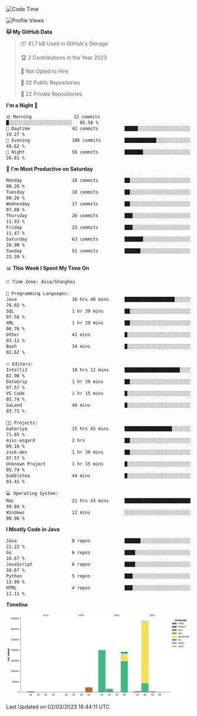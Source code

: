 <!--START_SECTION:waka-->
![Code Time](http://img.shields.io/badge/Code%20Time-1%2C627%20hrs%2010%20mins-blue)

![Profile Views](http://img.shields.io/badge/Profile%20Views-0-blue)

**🐱 My GitHub Data** 

> 📦 41.7 kB Used in GitHub's Storage 
 > 
> 🏆 2 Contributions in the Year 2023
 > 
> 🚫 Not Opted to Hire
 > 
> 📜 32 Public Repositories 
 > 
> 🔑 22 Private Repositories 
 > 
**I'm a Night 🦉** 

```text
🌞 Morning                12 commits          █░░░░░░░░░░░░░░░░░░░░░░░░   05.50 % 
🌆 Daytime                42 commits          █████░░░░░░░░░░░░░░░░░░░░   19.27 % 
🌃 Evening                106 commits         ████████████░░░░░░░░░░░░░   48.62 % 
🌙 Night                  58 commits          ███████░░░░░░░░░░░░░░░░░░   26.61 % 
```
📅 **I'm Most Productive on Saturday** 

```text
Monday                   18 commits          ██░░░░░░░░░░░░░░░░░░░░░░░   08.26 % 
Tuesday                  18 commits          ██░░░░░░░░░░░░░░░░░░░░░░░   08.26 % 
Wednesday                17 commits          ██░░░░░░░░░░░░░░░░░░░░░░░   07.80 % 
Thursday                 26 commits          ███░░░░░░░░░░░░░░░░░░░░░░   11.93 % 
Friday                   25 commits          ███░░░░░░░░░░░░░░░░░░░░░░   11.47 % 
Saturday                 63 commits          ███████░░░░░░░░░░░░░░░░░░   28.90 % 
Sunday                   51 commits          ██████░░░░░░░░░░░░░░░░░░░   23.39 % 
```


📊 **This Week I Spent My Time On** 

```text
🕑︎ Time Zone: Asia/Shanghai

💬 Programming Languages: 
Java                     16 hrs 40 mins      ███████████████████░░░░░░   76.02 % 
SQL                      1 hr 39 mins        ██░░░░░░░░░░░░░░░░░░░░░░░   07.58 % 
XML                      1 hr 29 mins        ██░░░░░░░░░░░░░░░░░░░░░░░   06.76 % 
Other                    41 mins             █░░░░░░░░░░░░░░░░░░░░░░░░   03.12 % 
Bash                     34 mins             █░░░░░░░░░░░░░░░░░░░░░░░░   02.62 % 

🔥 Editors: 
IntelliJ                 18 hrs 12 mins      █████████████████████░░░░   82.98 % 
DataGrip                 1 hr 39 mins        ██░░░░░░░░░░░░░░░░░░░░░░░   07.57 % 
VS Code                  1 hr 15 mins        █░░░░░░░░░░░░░░░░░░░░░░░░   05.74 % 
GoLand                   48 mins             █░░░░░░░░░░░░░░░░░░░░░░░░   03.71 % 

🐱‍💻 Projects: 
bahariya                 15 hrs 45 mins      ██████████████████░░░░░░░   71.85 % 
misc-asgard              2 hrs               ██░░░░░░░░░░░░░░░░░░░░░░░   09.16 % 
zssk-dev                 1 hr 39 mins        ██░░░░░░░░░░░░░░░░░░░░░░░   07.57 % 
Unknown Project          1 hr 15 mins        █░░░░░░░░░░░░░░░░░░░░░░░░   05.74 % 
bubbletea                44 mins             █░░░░░░░░░░░░░░░░░░░░░░░░   03.41 % 

💻 Operating System: 
Mac                      21 hrs 43 mins      █████████████████████████   99.04 % 
Windows                  12 mins             ░░░░░░░░░░░░░░░░░░░░░░░░░   00.96 % 
```

**I Mostly Code in Java** 

```text
Java                     8 repos             ██████░░░░░░░░░░░░░░░░░░░   22.22 % 
Go                       6 repos             ████░░░░░░░░░░░░░░░░░░░░░   16.67 % 
JavaScript               6 repos             ████░░░░░░░░░░░░░░░░░░░░░   16.67 % 
Python                   5 repos             ███░░░░░░░░░░░░░░░░░░░░░░   13.89 % 
HTML                     4 repos             ███░░░░░░░░░░░░░░░░░░░░░░   11.11 % 
```



**Timeline**

![Lines of Code chart](https://raw.githubusercontent.com/youtiaoguagua/youtiaoguagua/master/assets/bar_graph.png)


 Last Updated on 02/03/2023 18:44:11 UTC
<!--END_SECTION:waka-->